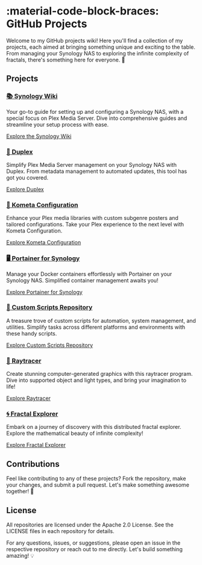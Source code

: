 # :material-code-block-braces: GitHub Projects

Welcome to my GitHub projects wiki! Here you'll find a collection of my projects, each aimed at bringing something unique and exciting to the table. From managing your Synology NAS to exploring the infinite complexity of fractals, there's something here for everyone. 🌟

## Projects

### [📚 Synology Wiki](https://github.com/scottgigawatt/wiki)

Your go-to guide for setting up and configuring a Synology NAS, with a special focus on Plex Media Server. Dive into comprehensive guides and streamline your setup process with ease.

[Explore the Synology Wiki](https://github.com/scottgigawatt/wiki)

### [🔄 Duplex](https://github.com/scottgigawatt/duplex)

Simplify Plex Media Server management on your Synology NAS with Duplex. From metadata management to automated updates, this tool has got you covered.

[Explore Duplex](https://github.com/scottgigawatt/duplex)

### [🎨 Kometa Configuration](https://github.com/scottgigawatt/kometa-config)

Enhance your Plex media libraries with custom subgenre posters and tailored configurations. Take your Plex experience to the next level with Kometa Configuration.

[Explore Kometa Configuration](https://github.com/scottgigawatt/kometa-config)

### [🖥️ Portainer for Synology](https://github.com/scottgigawatt/portainer)

Manage your Docker containers effortlessly with Portainer on your Synology NAS. Simplified container management awaits you!

[Explore Portainer for Synology](https://github.com/scottgigawatt/portainer)

### [🔧 Custom Scripts Repository](https://github.com/scottgigawatt/scripts)

A treasure trove of custom scripts for automation, system management, and utilities. Simplify tasks across different platforms and environments with these handy scripts.

[Explore Custom Scripts Repository](https://github.com/scottgigawatt/scripts)

### [🌈 Raytracer](https://github.com/scottgigawatt/raytracer)

Create stunning computer-generated graphics with this raytracer program. Dive into supported object and light types, and bring your imagination to life!

[Explore Raytracer](https://github.com/scottgigawatt/raytracer)

### [🌀 Fractal Explorer](https://github.com/scottgigawatt/fractal-explorer)

Embark on a journey of discovery with this distributed fractal explorer. Explore the mathematical beauty of infinite complexity!

[Explore Fractal Explorer](https://github.com/scottgigawatt/fractal-explorer)

## Contributions

Feel like contributing to any of these projects? Fork the repository, make your changes, and submit a pull request. Let's make something awesome together! 🚀

## License

All repositories are licensed under the Apache 2.0 License. See the LICENSE files in each repository for details.

For any questions, issues, or suggestions, please open an issue in the respective repository or reach out to me directly. Let's build something amazing! 💡
